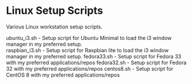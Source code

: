 # Linux Setup Scripts
Various Linux workstation setup scripts.

ubuntu_i3.sh - Setup script for Ubuntu Minimal to load the i3 window manager in my preferred setup.  
raspbian_i3.sh - Setup script for Raspbian lite to load the i3 window manager in my preferred setup.
fedora33.sh - Setup script for Fedora 33 with my preferred applications/repos
fedora32.sh - Setup script for Fedora 32 with my preferred applications/repos
centos8.sh - Setup script for CentOS 8 with my preferred applications/repos

